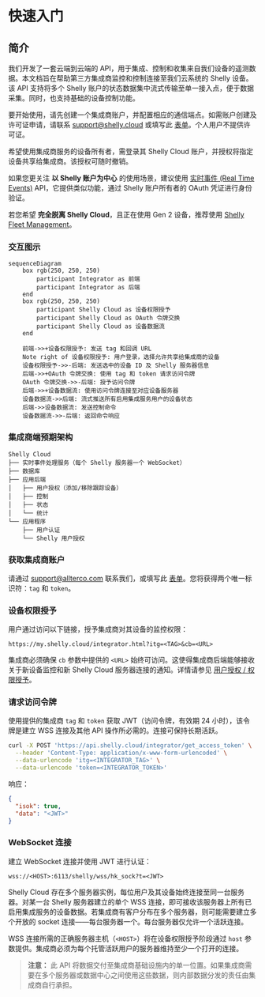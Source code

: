 # 快速入门

## 简介

我们开发了一套云端到云端的 API，用于集成、控制和收集来自我们设备的遥测数据。本文档旨在帮助第三方集成商监控和控制连接至我们云系统的 Shelly 设备。该 API 支持将多个 Shelly 账户的状态数据集中流式传输至单一接入点，便于数据采集。同时，也支持基础的设备控制功能。

要开始使用，请先创建一个集成商账户，并配置相应的通信端点。如需账户创建及许可证申请，请联系 [support@shelly.cloud](mailto:support@shelly.cloud) 或填写此 [表单](https://forms.office.com/e/KDxYr4K3vF)。个人用户不提供许可证。

希望使用集成商服务的设备所有者，需登录其 Shelly Cloud 账户，并授权将指定设备共享给集成商。该授权可随时撤销。

如果您更关注 **以 Shelly 账户为中心** 的使用场景，建议使用 [实时事件 (Real Time Events)](/docs/cloud-control-api-real-time-events) API，它提供类似功能，通过 Shelly 账户所有者的 OAuth 凭证进行身份验证。

若您希望 **完全脱离 Shelly Cloud**，且正在使用 Gen 2 设备，推荐使用 [Shelly Fleet Management](https://github.com/ALLTERCO/fleet-management)。

### 交互图示

```mermaid
sequenceDiagram
    box rgb(250, 250, 250)
        participant Integrator as 前端
        participant Integrator as 后端
    end
    box rgb(250, 250, 250)
        participant Shelly Cloud as 设备权限授予
        participant Shelly Cloud as OAuth 令牌交换
        participant Shelly Cloud as 设备数据流
    end

    前端->>+设备权限授予: 发送 tag 和回调 URL
    Note right of 设备权限授予: 用户登录，选择允许共享给集成商的设备
    设备权限授予->>-后端: 发送选中的设备 ID 及 Shelly 服务器信息
    后端->>+OAuth 令牌交换: 使用 tag 和 token 请求访问令牌
    OAuth 令牌交换->>-后端: 授予访问令牌
    后端->>+设备数据流: 使用访问令牌连接至对应设备服务器
    设备数据流->>后端: 流式推送所有启用集成服务用户的设备状态
    后端->>设备数据流: 发送控制命令
    设备数据流->>-后端: 返回命令响应
```

### 集成商端预期架构

```
Shelly Cloud
├── 实时事件处理服务（每个 Shelly 服务器一个 WebSocket）
├── 数据库
├── 应用后端
│   ├── 用户授权（添加/移除跟踪设备）
│   ├── 控制
│   ├── 状态
│   └── 统计
└── 应用程序
    ├── 用户认证
    └── Shelly 用户授权
```

### 获取集成商账户

请通过 [support@allterco.com](mailto:support@allterco.com) 联系我们，或填写此 [表单](https://forms.office.com/e/KDxYr4K3vF)。您将获得两个唯一标识符：`tag` 和 `token`。

### 设备权限授予

用户通过访问以下链接，授予集成商对其设备的监控权限：

```
https://my.shelly.cloud/integrator.html?itg=<TAG>&cb=<URL>
```

集成商必须确保 `cb` 参数中提供的 `<URL>` 始终可访问。这使得集成商后端能够接收关于新设备监控和新 Shelly Cloud 服务器连接的通知。详情请参见 [用户授权 / 权限授予](/integrator-api/users)。

### 请求访问令牌

使用提供的集成商 `tag` 和 `token` 获取 JWT（访问令牌，有效期 24 小时），该令牌是建立 WSS 连接及其他 API 操作所必需的。连接可保持长期活跃。

```bash
curl -X POST 'https://api.shelly.cloud/integrator/get_access_token' \
  --header 'Content-Type: application/x-www-form-urlencoded' \
  --data-urlencode 'itg=<INTEGRATOR_TAG>' \
  --data-urlencode 'token=<INTEGRATOR_TOKEN>'
```

响应：
```json
{
  "isok": true,
  "data": "<JWT>"
}
```

### WebSocket 连接

建立 WebSocket 连接并使用 JWT 进行认证：

```
wss://<HOST>:6113/shelly/wss/hk_sock?t=<JWT>
```

Shelly Cloud 存在多个服务器实例，每位用户及其设备始终连接至同一台服务器。对某一台 Shelly 服务器建立的单个 WSS 连接，即可接收该服务器上所有已启用集成服务的设备数据。若集成商有客户分布在多个服务器，则可能需要建立多个开放的 socket 连接——每台服务器一个。每台服务器仅允许一个活跃连接。

WSS 连接所需的正确服务器主机（`<HOST>`）将在设备权限授予阶段通过 `host` 参数提供。集成商必须为每个托管活跃用户的服务器维持至少一个打开的连接。

> **注意：** 此 API 将数据交付至集成商基础设施内的单一位置。如果集成商需要在多个服务器或数据中心之间使用这些数据，则内部数据分发的责任由集成商自行承担。